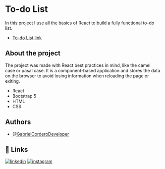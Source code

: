 
# To-do List

In this project I use all the basics of React to build a fully functional to-do list. 

- [To-do List link](https://gabrielcorderodeveloper.github.io/MyTo-doList/)



## About the project
The project was made with React best practices in mind, like the camel case or pasal case. It is a component-based application and stores the data on the browser to avoid losing information when reloading the page or exiting.
- React
- Bootstrap 5
- HTML
- CSS

## Authors

- [@GabrielCorderoDeveloper](https://github.com/GabrielCorderoDeveloper)


## 🔗 Links

[![linkedin](https://img.shields.io/badge/linkedin-0A66C2?style=for-the-badge&logo=linkedin&logoColor=white)](https://www.linkedin.com/in/gabriel-cordero-0960b9244/)
[![instagram](https://img.shields.io/badge/Instagram-E4405F?style=for-the-badge&logo=instagram&logoColor=white)](https://www.instagram.com/gabriel_coder47/)


